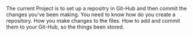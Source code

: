 The current Project is to set up a repositry in Git-Hub and then commit the changes you've been making. You need to know how do you create a repository. How you make changes to the files. How to add and commit them to your Git-Hub, so the things been stored.